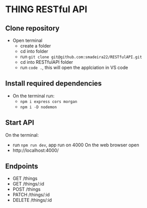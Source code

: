 # THING RESTful API

## Clone repository

- Open terminal
  - create a folder
  - cd into folder
  - run `git clone git@github.com:smadeira22/RESTfulAPI.git`
  - cd into RESTfulAPI folder
  - run `code .`, this will open the applciation in VS code

## Install required dependencies

- On the terminal run:
   - `npm i express cors morgan`
   - `npm i -D nodemon`

## Start API

On the terminal:
   - run `npm run dev`, app run on 4000
On the web browser open
   - http://localhost:4000/

## Endpoints

- GET /things
- GET /things/:id
- POST /things
- PATCH /things/:id
- DELETE /things/:id